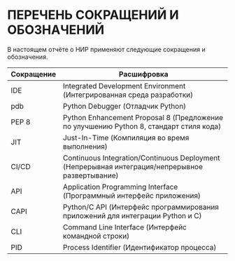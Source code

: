 # ПЕРЕЧЕНЬ СОКРАЩЕНИЙ И ОБОЗНАЧЕНИЙ

В настоящем отчёте о НИР применяют следующие сокращения и обозначения.

| Сокращение | Расшифровка                                                                                     |
|------------|-------------------------------------------------------------------------------------------------|
| IDE        | Integrated Development Environment (Интегрированная среда разработки)                           |
| pdb        | Python Debugger (Отладчик Python)                                                               |
| PEP 8      | Python Enhancement Proposal 8 (Предложение по улучшению Python 8, стандарт стиля кода)          |
| JIT        | Just-In-Time (Компиляция во время выполнения)                                                   |
| CI/CD      | Continuous Integration/Continuous Deployment (Непрерывная интеграция/непрерывное развертывание) |
| API        | Application Programming Interface (Программный интерфейс приложения)                            |
| CAPI       | Python/C API (Интерфейс программирования приложений для интеграции Python и C)                  |
| CLI        | Command Line Interface (Интерфейс командной строки)                                             |
| PID        | Process Identifier (Идентификатор процесса)                                                     |
